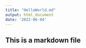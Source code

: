 ```yaml
---
title: "HelloWorld.md"
output: html_document
date: '2022-06-04'
---
```

## This is a markdown file